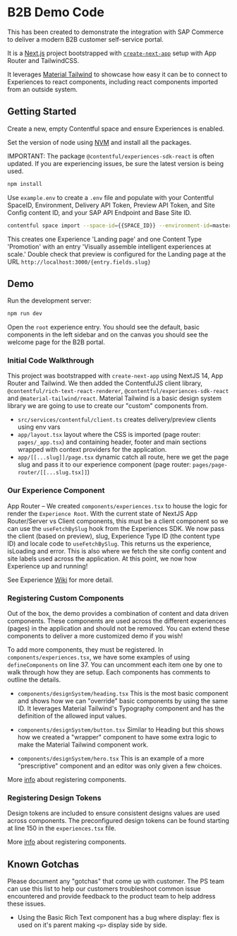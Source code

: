 # B2B Demo Code

This has been created to demonstrate the integration with SAP Commerce to deliver a modern B2B customer self-service portal.

It is a [Next.js](https://nextjs.org/) project bootstrapped with [`create-next-app`](https://github.com/vercel/next.js/tree/canary/packages/create-next-app) setup with App Router and TailwindCSS.

It leverages [Material Tailwind](https://www.material-tailwind.com/) to showcase how easy it can be to connect to Experiences to react components, including react components imported from an outside system.

## Getting Started

Create a new, empty Contentful space and ensure Experiences is enabled.

Set the version of node using [NVM](https://github.com/nvm-sh/nvm) and install all the packages.

IMPORTANT: The package `@contentful/experiences-sdk-react` is often updated. If you are experiencing issues, be sure the latest version is being used.

```bash
npm install
```

Use `example.env` to create a `.env` file and populate with your Contentful SpaceID, Environment, Delivery API Token, Preview API Token, and Site Config content ID, and your SAP API Endpoint and Base Site ID.

```bash
contentful space import --space-id={{SPACE_ID}} --environment-id=master --content-file=seed-content.json
```

This creates one Experience 'Landing page' and one Content Type 'Promotion' with an entry 'Visually assemble intelligent experiences at scale.' Double check that preview is configured for the Landing page at the URL `http://localhost:3000/{entry.fields.slug}`

## Demo

Run the development server:

```bash
npm run dev
```

Open the `root` experience entry. You should see the default, basic components in the left sidebar and on the canvas you should see the welcome page for the B2B portal.

### Initial Code Walkthrough

This project was bootstrapped with `create-next-app` using NextJS 14, App Router and Tailwind. We then added the ContentfulJS client library, `@contentful/rich-text-react-renderer`, `@contentful/experiences-sdk-react` and `@material-tailwind/react`. Material Tailwind is a basic design system library we are going to use to create our "custom" components from.

- `src/services/contentful/client.ts` creates delivery/preview clients using env vars
- `app/layout.tsx` layout where the CSS is imported (page router: `pages/_app.tsx`) and containing header, footer and main sections wrapped with context providers for the application.
- `app/[[...slug]]/page.tsx` dynamic catch all route, here we get the page slug and pass it to our experience component (page router: `pages/page-router/[[...slug.tsx]]`)

### Our Experience Component

App Router – We created `components/experiences.tsx` to house the logic for render the `Experience Root`. With the current state of NextJS App Router/Server vs Client components, this must be a client component so we can use the `useFetchBySlug` hook from the Experiences SDK. We now pass the client (based on preview), slug, Experience Type ID (the content type ID) and locale code to `useFetchBySlug`. This returns us the experience, isLoading and error. This is also where we fetch the site config content and site labels used across the application. At this point, we now how Experience up and running!

See Experience [Wiki](https://github.com/contentful/experience-builder/wiki) for more detail.

### Registering Custom Components

Out of the box, the demo provides a combination of content and data driven components. These components are used across the different experiences (pages) in the application and should not be removed. You can extend these components to deliver a more customized demo if you wish!

To add more components, they must be registered. In `components/experiences.tsx`, we have some examples of using `defineComponents` on line 37. You can uncomment each item one by one to walk through how they are setup. Each components has comments to outline the details.

- `components/designSystem/heading.tsx` This is the most basic component and shows how we can "override" basic components by using the same ID. It leverages Material Tailwind's Typography component and has the definition of the allowed input values.

- `components/designSystem/button.tsx` Similar to Heading but this shows how we created a "wrapper" component to have some extra logic to make the Material Tailwind component work.

- `components/designSystem/hero.tsx` This is an example of a more "prescriptive" component and an editor was only given a few choices.

More [info](https://github.com/contentful/experience-builder/wiki#register-your-component) about registering components.

### Registering Design Tokens

Design tokens are included to ensure consistent designs values are used across components. The preconfigured design tokens can be found starting at line 150 in the `experiences.tsx` file.

More [info](https://github.com/contentful/experience-builder/wiki#registering-design-tokens) about registering components.

## Known Gotchas

Please document any "gotchas" that come up with customer. The PS team can use this list to help our customers troubleshoot common issue encountered and provide feedback to the product team to help address these issues.

- Using the Basic Rich Text component has a bug where display: flex is used on it's parent making `<p>` display side by side.
